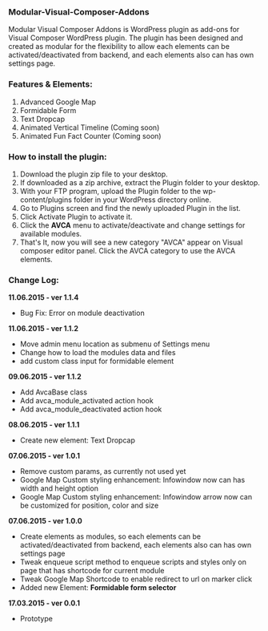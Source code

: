 ### Modular-Visual-Composer-Addons
Modular Visual Composer Addons is WordPress plugin as add-ons for Visual Composer WordPress plugin. The plugin has been designed and created as modular for the flexibility to allow each elements can be activated/deactivated from backend, and each elements also can has own settings page.

### Features & Elements:  
1. Advanced Google Map
1. Formidable Form
1. Text Dropcap
1. Animated Vertical Timeline (Coming soon)
1. Animated Fun Fact Counter (Coming soon)

### How to install the plugin:

1. Download the plugin zip file to your desktop.
1. If downloaded as a zip archive, extract the Plugin folder to your desktop.
1. With your FTP program, upload the Plugin folder to the wp-content/plugins folder in your WordPress directory online.
1. Go to Plugins screen and find the newly uploaded Plugin in the list.
1. Click Activate Plugin to activate it.
1. Click the **AVCA** menu to activate/deactivate and change settings for available modules.
1. That's It, now you will see a new category "AVCA" appear on Visual composer editor panel. Click the AVCA category to use the AVCA elements.

### Change Log:

**11.06.2015 - ver 1.1.4**

 - Bug Fix: Error on module deactivation

**11.06.2015 - ver 1.1.2**

 - Move admin menu location as submenu of Settings menu
 - Change how to load the modules data and files
 - add custom class input for formidable element

**09.06.2015 - ver 1.1.2**

 - Add AvcaBase class
 - Add avca_module_activated action hook
 - Add avca_module_deactivated action hook

**08.06.2015 - ver 1.1.1**

 - Create new element: Text Dropcap

**07.06.2015 - ver 1.0.1**

 - Remove custom params, as currently not used yet
 - Google Map Custom styling enhancement: Infowindow now can has width and height option
 - Google Map Custom styling enhancement: Infowindow arrow now can be customized for position, color and size


**07.06.2015 - ver 1.0.0**

 - Create elements as modules, so each elements can be activated/deactivated from backend, each elements also can has own settings page
 - Tweak enqueue script method to enqueue scripts and styles only on page that has shortcode for current module
 - Tweak Google Map Shortcode to enable redirect to url on marker click
 - Added new Element: **Formidable form selector**


**17.03.2015 - ver 0.0.1**

 - Prototype
